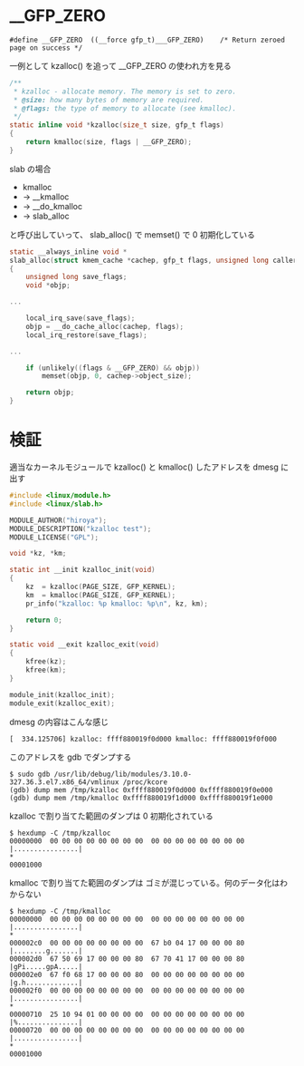 # __GFP_ZERO

```
#define __GFP_ZERO	((__force gfp_t)___GFP_ZERO)	/* Return zeroed page on success */
```

一例として kzalloc() を追って __GFP_ZERO の使われ方を見る

```c
/**
 * kzalloc - allocate memory. The memory is set to zero.
 * @size: how many bytes of memory are required.
 * @flags: the type of memory to allocate (see kmalloc).
 */
static inline void *kzalloc(size_t size, gfp_t flags)
{
	return kmalloc(size, flags | __GFP_ZERO);
}
```

slab の場合

 * kmalloc
 * -> __kmalloc
 * -> __do_kmalloc
 * -> slab_alloc

と呼び出していって、 slab_alloc() で memset() で 0 初期化している

```c
static __always_inline void *
slab_alloc(struct kmem_cache *cachep, gfp_t flags, unsigned long caller)
{
	unsigned long save_flags;
	void *objp;

...

	local_irq_save(save_flags);
	objp = __do_cache_alloc(cachep, flags);
	local_irq_restore(save_flags);

...

	if (unlikely((flags & __GFP_ZERO) && objp))
		memset(objp, 0, cachep->object_size);

	return objp;
}
```

# 検証

適当なカーネルモジュールで kzalloc() と kmalloc() したアドレスを dmesg に出す

```c
#include <linux/module.h>
#include <linux/slab.h>

MODULE_AUTHOR("hiroya");
MODULE_DESCRIPTION("kzalloc test");
MODULE_LICENSE("GPL");

void *kz, *km;

static int __init kzalloc_init(void)
{
	kz	= kzalloc(PAGE_SIZE, GFP_KERNEL);
	km	= kmalloc(PAGE_SIZE, GFP_KERNEL);
	pr_info("kzalloc: %p kmalloc: %p\n", kz, km);

	return 0;
}

static void __exit kzalloc_exit(void)
{
	kfree(kz);
	kfree(km);
}

module_init(kzalloc_init);
module_exit(kzalloc_exit);
```

dmesg の内容はこんな感じ

```
[  334.125706] kzalloc: ffff880019f0d000 kmalloc: ffff880019f0f000
```

このアドレスを gdb でダンプする

```
$ sudo gdb /usr/lib/debug/lib/modules/3.10.0-327.36.3.el7.x86_64/vmlinux /proc/kcore
(gdb) dump mem /tmp/kzalloc 0xffff880019f0d000 0xffff880019f0e000
(gdb) dump mem /tmp/kmalloc 0xffff880019f1d000 0xffff880019f1e000
```

kzalloc で割り当てた範囲のダンプは 0 初期化されている

```
$ hexdump -C /tmp/kzalloc 
00000000  00 00 00 00 00 00 00 00  00 00 00 00 00 00 00 00  |................|
*
00001000
```

kmalloc で割り当てた範囲のダンプは ゴミが混じっている。何のデータ化はわからない

```
$ hexdump -C /tmp/kmalloc 
00000000  00 00 00 00 00 00 00 00  00 00 00 00 00 00 00 00  |................|
*
000002c0  00 00 00 00 00 00 00 00  67 b0 04 17 00 00 00 80  |........g.......|
000002d0  67 50 69 17 00 00 00 80  67 70 41 17 00 00 00 80  |gPi.....gpA.....|
000002e0  67 f0 68 17 00 00 00 80  00 00 00 00 00 00 00 00  |g.h.............|
000002f0  00 00 00 00 00 00 00 00  00 00 00 00 00 00 00 00  |................|
*
00000710  25 10 94 01 00 00 00 00  00 00 00 00 00 00 00 00  |%...............|
00000720  00 00 00 00 00 00 00 00  00 00 00 00 00 00 00 00  |................|
*
00001000
```

